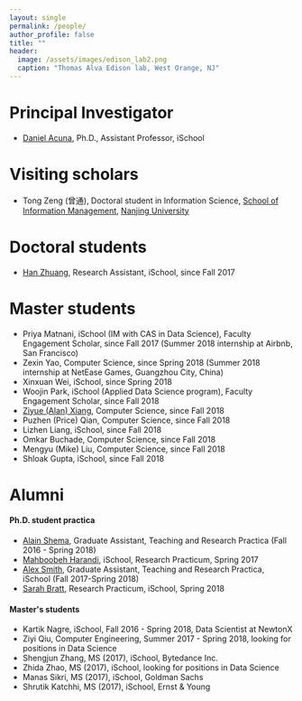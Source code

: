 ```yaml
---
layout: single
permalink: /people/
author_profile: false
title: ""
header:
  image: /assets/images/edison_lab2.png
  caption: "Thomas Alva Edison lab, West Orange, NJ"
---
```


# Principal Investigator

- [Daniel Acuna](/about), Ph.D., Assistant Professor, iSchool

# Visiting scholars

- Tong Zeng (曾通), Doctoral student in Information Science, 
[School of Information Management](https://www.nju.edu.cn/EN/7f/7d/c7136a163709/page.htm), 
[Nanjing University](https://www.nju.edu.cn/EN/)

# Doctoral students

- [Han Zhuang](https://ischool.syr.edu/people/directories/view/hzhuang/), Research Assistant, iSchool, since Fall 2017

# Master students

- Priya Matnani, iSchool (IM with CAS in Data Science), Faculty Engagement Scholar, since Fall 2017 (Summer 2018 internship at Airbnb, San Francisco)
- Zexin Yao, Computer Science, since Spring 2018 (Summer 2018 internship at NetEase Games, Guangzhou City, China)
- Xinxuan Wei, iSchool, since Spring 2018
- Woojin Park, iSchool (Applied Data Science program), Faculty Engagement Scholar, since Fall 2018
- [Ziyue (Alan) Xiang](http://www.alanshawn.com/), Computer Science, since Fall 2018
- Puzhen (Price) Qian, Computer Science, since Fall 2018
- Lizhen Liang, iSchool, since Fall 2018
- Omkar Buchade, Computer Science, since Fall 2018
- Mengyu (Mike) Liu, Computer Science, since Fall 2018
- Shloak Gupta, iSchool, since Fall 2018


# Alumni

#### Ph.D. student practica
- [Alain Shema](http://alainshema.com), Graduate Assistant, Teaching and Research
Practica (Fall 2016 - Spring 2018)
- [Mahboobeh Harandi](https://ischool.syr.edu/people/directories/view/mharandi/), 
iSchool, Research Practicum, Spring 2017
- [Alex Smith](https://ischool.syr.edu/people/directories/view/aosmith/), Graduate Assistant, Teaching and Research
Practica, iSchool (Fall 2017-Spring 2018) 
- [Sarah Bratt](https://ischool.syr.edu/people/directories/view/sebratt/), Research Practicum, iSchool, Spring 2018


#### Master's students
- Kartik Nagre, iSchool, Fall 2016 - Spring 2018, Data Scientist at NewtonX
- Ziyi Qiu, Computer Engineering, Summer 2017 - Spring 2018, looking for positions in Data Science
- Shengjun Zhang, MS (2017), iSchool, Bytedance Inc.
- Zhida Zhao, MS (2017), iSchool, looking for positions in Data Science
- Manas Sikri, MS (2017), iSchool, Goldman Sachs
- Shrutik Katchhi, MS (2017), iSchool, Ernst & Young

